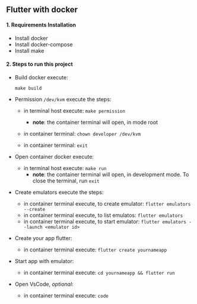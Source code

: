 ## Flutter with docker

#### 1. Requirements Installation

* Install docker
* Install docker-compose
* Install make


#### 2.  Steps to run this project

     
* Build docker execute: 

      make build

* Permission `/dev/kvm` execute the steps: 
    
    * in terminal host execute: `make permission`
        * **note**: the container terminal will open, in mode root
        
    * in container terminal: `chown developer /dev/kvm`
    * in container terminal: `exit`
      
                                      
* Open container docker execute: 

    * in terminal host execute: `make run`
        * **note**: the container terminal will open, in development mode. To close the terminal, run `exit`
      
          
* Create emulators execute the steps:
  
     * in container terminal execute, to create emulator: `flutter emulators --create`
     * in container terminal execute, to list emulatos: `flutter emulators`
     * in container terminal execute, to start emulator: `flutter emulators --launch <emulator id>`


* Create your app flutter:

    * in container terminal execute: `flutter create yournameapp`
 
 
* Start app with emulator:
 
     * in container terminal execute: `cd yournameapp && flutter run`

     
* Open VsCode, *optional*:
 
     * in container terminal execute: `code`
